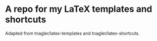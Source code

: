 # A repo for my LaTeX templates and shortcuts

Adapted from tnagler/latex-templates and tnagler/latex-shortcuts.
